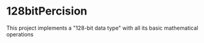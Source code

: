 # 128bitPercision
This project implements a "128-bit data type" with all its basic mathematical operations
